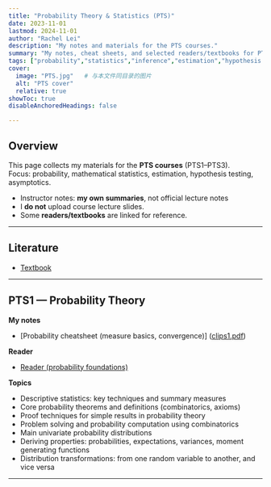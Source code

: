 ```yaml
---
title: "Probability Theory & Statistics (PTS)"
date: 2023-11-01
lastmod: 2024-11-01
author: "Rachel Lei"
description: "My notes and materials for the PTS courses."
summary: "My notes, cheat sheets, and selected readers/textbooks for PTS."
tags: ["probability","statistics","inference","estimation","hypothesis testing"]
cover:
  image: "PTS.jpg"   # 与本文件同目录的图片
  alt: "PTS cover"
  relative: true
showToc: true
disableAnchoredHeadings: false

---
```

## Overview

This page collects my materials for the **PTS courses** (PTS1–PTS3).  
Focus: probability, mathematical statistics, estimation, hypothesis testing, asymptotics.

- Instructor notes: **my own summaries**, not official lecture notes  
- I **do not** upload course lecture slides.  
- Some **readers/textbooks** are linked for reference.

---
## Literature

- [Textbook](ptstextbook.pdf)

---
## PTS1 — Probability Theory

**My notes**
- [Probability cheatsheet (measure basics, convergence)] ([clips1.pdf](clips1.pdf))

**Reader**
- [Reader (probability foundations)](Readerpts1.pdf)

**Topics**
- Descriptive statistics: key techniques and summary measures  
- Core probability theorems and definitions (combinatorics, axioms)  
- Proof techniques for simple results in probability theory  
- Problem solving and probability computation using combinatorics  
- Main univariate probability distributions  
- Deriving properties: probabilities, expectations, variances, moment generating functions  
- Distribution transformations: from one random variable to another, and vice versa  

---